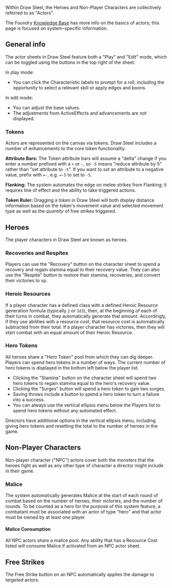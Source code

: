Within Draw Steel, the Heroes and Non-Player Characters are collectively referred to as "Actors".

The Foundry [Knowledge Base](https://foundryvtt.com/article/actors/) has more info on the basics of actors; this page is focused on system-specific information.

## General info

The actor sheets in Draw Steel feature both a "Play" and "Edit" mode, which can be toggled using the buttons in the top right of the sheet.

In play mode:
- You can click the Characteristic labels to prompt for a roll, including the opportunity to select a relevant skill or apply edges and boons.

In edit mode:
- You can adjust the base values.
- The adjustments from ActiveEffects and advancements are *not* displayed.

### Tokens

Actors are represented on the canvas via tokens. Draw Steel includes a number of enhancements to the core token functionality.

**Attribute Bars:** The Token attribute bars will assume a "delta" change if you enter a number prefixed with a `+` or `-`, so `-5` means "reduce attribute by 5" rather than "set attribute to `-5`". If you want to *set* an attribute to a negative value, prefix with `=-`, e.g. `=-5` to set to `-5`.

**Flanking:** The system automates the edge on melee strikes from Flanking; it requires line of effect and the ability to take triggered actions.

**Token Ruler:** Dragging a token in Draw Steel will both display distance information based on the token's movement value and selected movement type as well as the *quantity* of free strikes triggered.

## Heroes

The player characters in Draw Steel are known as heroes.

### Recoveries and Respites

Players can use the "Recovery" button on the character sheet to spend a recovery and regain stamina equal to their recovery value. They can also use the "Respite" button to restore their stamina, recoveries, and convert their victories to xp.

### Heroic Resources

If a player character has a defined class with a defined Heroic Resource generation formula (typically `2` or `1d3`), then, at the beginning of each of their turns in combat, they automatically generate that amount. Accordingly, if they use abilities with a resource cost, that resource cost is automatically subtracted from their total. If a player character has victories, then they will start combat with an equal amount of their Heroic Resource.

### Hero Tokens

All heroes share a "Hero Token" pool from which they can dig deeper. Players can spend hero tokens in a number of ways. The current number of hero tokens is displayed in the bottom left below the player list.
- Clicking the "Stamina" button on the character sheet will spend two hero tokens to regain stamina equal to the hero's recovery value.
- Clicking the "Surges" button will spend a hero token to gain two surges.
- Saving throws include a button to spend a hero token to turn a failure into a success.
- You can always use the vertical ellipsis menu below the Players list to spend hero tokens without any automated effect.

Directors have additional options in the vertical ellipsis menu, including giving hero tokens and resetting the total to the number of heroes in the game.

## Non-Player Characters

Non-player character ("NPC") actors cover both the monsters that the heroes fight as well as any other type of character a director might include in their game.

### Malice

The system automatically generates Malice at the start of each round of combat based on the number of heroes, their victories, and the number of rounds. To be counted as a hero for the purpose of this system feature, a combatant must be associated with an actor of type "hero" and that actor must be owned by at least one player.

#### Malice Consumption

All NPC actors share a malice pool. Any ability that has a Resource Cost listed will consume Malice if activated from an NPC actor sheet.

## Free Strikes

The Free Strike button on an NPC automatically applies the damage to *targeted* actors.
